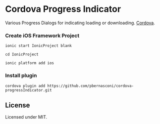 # Cordova Progress Indicator

Various Progress Dialogs for indicating loading or downloading. [Cordova](http://ngcordova.com/docs/plugins/progressIndicator/).

### Create iOS Framework Project
```
ionic start IonicProject blank
```

```
cd IonicProject
```

```
ionic platform add ios
```


### Install plugin
```
cordova plugin add https://github.com/pbernasconi/cordova-progressIndicator.git
```

## License

Licensed under MIT.
